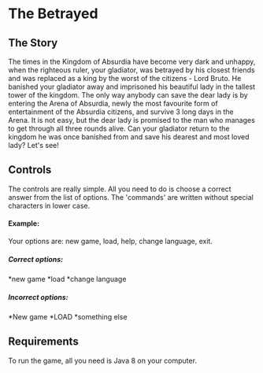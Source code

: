 # The Betrayed
## The Story
The times in the Kingdom of Absurdia have become very dark and unhappy, when the righteous ruler, your gladiator, was betrayed by his closest friends
and was replaced as a king by the worst of the citizens - Lord Bruto. He banished your gladiator away and imprisoned his beautiful
lady in the tallest tower of the kingdom. The only way anybody can save the dear lady is by entering the Arena of Absurdia, newly the 
most favourite form of entertainment of the Absurdia citizens, and survive 3 long days in the Arena. It is not easy, but the dear lady
is promised to the man who manages to get through all three rounds alive. Can your gladiator return to the kingdom he was once banished 
from and save his dearest and most loved lady? Let's see!

## Controls
The controls are really simple. All you need to do is choose a correct answer from the list of options. The 'commands' are written without special characters in lower case. 
#### Example:
Your options are: new game, load, help, change language, exit.
##### Correct options:
  *new game
  *load
  *change language
##### Incorrect options:
  *New game
  *LOAD
  *something else

## Requirements
To run the game, all you need is Java 8 on your computer.
